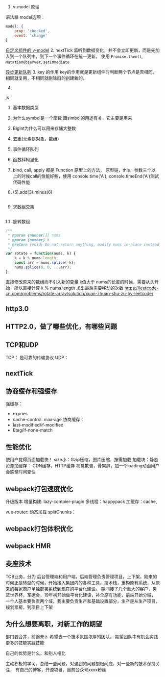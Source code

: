 1. v-model 原理
 
语法糖
model选项：
```js
model: {
    prop: 'checked',
    event: 'change'
}
```
[自定义组件的 v-model](https://cn.vuejs.org/v2/guide/components-custom-events.html#%E8%87%AA%E5%AE%9A%E4%B9%89%E7%BB%84%E4%BB%B6%E7%9A%84-v-model)
2. nextTick
监听到数据变化，并不会立即更新，而是先加入到一个队列中，到下一个事件循环在统一更新。
使用 `Promise.then()`, `MutationObserver`, `setImmediate`

[异步更新队列](https://cn.vuejs.org/v2/guide/reactivity.html)
3.  key 的作用
key的作用就是更新组件时判断两个节点是否相同。相同就复用，不相同就删除旧的创建新的。

4. 





js
1. 基本数据类型
2. 为什么symbol是一个函数
跟simbol的用途有关，它主要是用来
3. BigInt为什么可以用来存储大整数
4. 去重(元素是对象，数组)

5. 事件循环队列
6. 函数科柯里化
7. bind, call, apply
都是 Function 原型上的方法，
原型链，this，参数三个以上的时候call的性能好些，使用 console.time('A'), console.timeEnd('A')测试代码性能
8. (5).add(3).minus(6)







## 

9. 求数组交集
```js

```
11. 旋转数组
```js
/**
 * @param {number[]} nums
 * @param {number} k
 * @return {void} Do not return anything, modify nums in-place instead.
 */
var rotate = function(nums, k) {
    k = k % nums.length;
    const arr = nums.splice(-k);
    nums.splice(0, 0, ...arr);
};

```
直接修改原来的数组而不引入新的变量
k值大于 nums的长度的时候，需要从头开始，所以直接计算 k % nums.length 求出最后需要移动的次数
https://leetcode-cn.com/problems/rotate-array/solution/xuan-zhuan-shu-zu-by-leetcode/




## http3.0


## HTTP2.0，做了哪些优化，有哪些问题



## TCP和UDP
TCP： 是可靠的传输协议
UDP：

## nextTick

## 协商缓存和强缓存

强缓存：
- expries
- cache-control: max-age
协商缓存： 
- last-modified/if-modified
- Etag/if-none-match


## 性能优化
使用户觉得页面加载快！
size小：Gzip压缩，图片压缩，按需加载
加载块：静态资源加缓存： CDN缓存，HTTP缓存
视觉欺骗，骨架屏，加一个loading动画用户会感觉时间变快


## webpack打包速度优化
升级版本
增量构建: lazy-compier-plugin
多线程：happypack
加缓存：cache,

vue-router: 动态加载
splitChunks：
## webpack打包体积优化

## webpack HMR





## 麦座技术


TOB业务，分为 后台管理端和用户端，后端管理负责管理项目，上下架，刚来的时候正是转型的时候，开始接入集团内的各种工具，技术栈，重构原有系统，从原来的每家商户单独部署系统到现在的平台化建设。
期间接了几个重大的客户，男篮世界杯，军运会，19年初开始做平台化建设，补全原有功能，前端开始分域，一个人基本要负责两个域，我主要负责生产和基础设置部分，生产是从生产项目，规划票房，到项目上下架


## 为什么想要离职，对新工作的期望

部门要合并，前途未卜
希望去一个技术氛围浓厚的团队。
期望团队中有机会实践更多的技能实践技能

自己的优势是什么，和别人相比

主动积极的学习，总结一些问题，对遇到的问题刨根问底，对一些新的技术保持关注，
有自己的博客，开源项目，目前公众号xxxx粉丝




